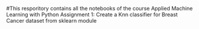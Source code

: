 #This resporitory contains all the notebooks of the course Applied Machine Learning with Python
Assignment 1: Create a Knn classifier for Breast Cancer dataset from sklearn module
